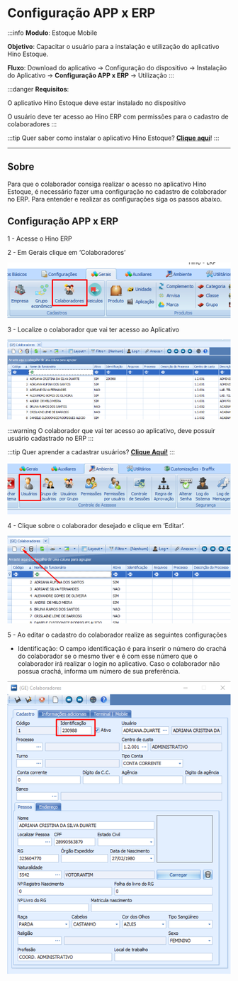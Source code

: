 # Configuração APP x ERP

:::info
**Modulo**: Estoque Mobile

**Objetivo**: Capacitar o usuário para a instalação e  utilização do aplicativo Hino Estoque.

**Fluxo**: Download do aplicativo → Configuração do dispositivo → Instalação do Aplicativo → **Configuração APP x ERP** → Utilização
:::

:::danger
**Requisitos**: 

O aplicativo Hino Estoque deve estar instalado no dispositivo

O usuário deve ter acesso ao Hino ERP com permissões para o cadastro de colaboradores
:::

:::tip
Quer saber como instalar o aplicativo Hino Estoque? [**Clique aqui**](download-configuracao-app.md)!
:::

---

## Sobre

Para que o colaborador consiga realizar o acesso no aplicativo Hino Estoque, é necessário fazer uma configuração no cadastro de colaborador no ERP. Para entender e realizar as configurações siga os passos abaixo.

## Configuração APP x ERP

1 - Acesse o Hino ERP

2 - Em Gerais clique em ‘Colaboradores’

![configuracoes-previas](./img/configuracoes-previas/configuracoes-previas.png)

3 - Localize o colaborador que vai ter acesso ao Aplicativo

![configuracoes-previas-1](./img/configuracoes-previas/configuracoes-previas-1.png)

:::warning
O colaborador que vai ter acesso ao aplicativo, deve possuir usuário cadastrado no ERP
:::

:::tip
Quer aprender a cadastrar usuários? [**Clique Aqui!**](configuracoes-previas.md)
:::

![configuracoes-previas-2](./img/configuracoes-previas/configuracoes-previas-2.png)

4 - Clique sobre o colaborador desejado e clique em ‘Editar’.

![configuracoes-previas-3](./img/configuracoes-previas/configuracoes-previas-3.png)

5 - Ao editar o cadastro do colaborador realize as seguintes configurações

- Identificação: O campo identificação é para inserir o número do crachá do colaborador se o mesmo tiver e é com esse número que o colaborador irá realizar o login no aplicativo. Caso o colaborador não possua crachá, informa um número de sua preferência.

![configuracoes-previas-4](./img/configuracoes-previas/configuracoes-previas-4.png)
